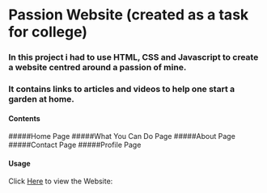 # Passion Website (created as a task for college)

### In this project i had to use HTML, CSS and Javascript to create a website centred around a passion of mine. 
### It contains links to articles and videos to help one start a garden at home.

#### Contents
#####Home Page
#####What You Can Do Page
#####About Page
#####Contact Page
#####Profile Page

#### Usage
Click [Here](https://tomasi001.github.io/) to view the Website: 
